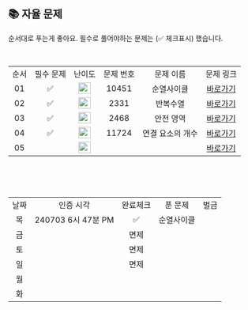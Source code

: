 
## 📚 자율 문제

순서대로 푸는게 좋아요.
필수로 풀어야하는 문제는 (✅ 체크표시) 했습니다.

<br/>
<table>
  <tr>
    <td align="center">순서</td>
    <td align="center">필수 문제</td>
    <td align="center">난이도</td>
    <td align="center">문제 번호</td>
    <td align="center">문제 이름</td>
    <td align="center">문제 링크</td>
  </tr>
   <tr>
    <td align="center">01</td>
    <td align="center">✅</td>
    <td align="center"><img height="23px" width="25px" src="https://d2gd6pc034wcta.cloudfront.net/tier/8.svg"></td>
    <td align="center">10451</td>
    <td align="center">순열사이클</td>
    <td align="center"><a href="https://www.acmicpc.net/problem/10451">바로가기</a></td>
  </tr>
     <tr>
    <td align="center">02</td>
    <td align="center">✅</td>
    <td align="center"><img height="23px" width="25px" src="https://d2gd6pc034wcta.cloudfront.net/tier/7.svg"></td>
    <td align="center">2331</td>
    <td align="center">반복수열</td>
    <td align="center"><a href="https://www.acmicpc.net/problem">바로가기</a></td>
  </tr>
   <tr>
    <td align="center">03</td>
    <td align="center">✅</td>
    <td align="center"><img height="23px" width="25px" src="https://d2gd6pc034wcta.cloudfront.net/tier/10.svg"></td>
    <td align="center">2468</td>
    <td align="center">안전 영역</td>
    <td align="center"><a href="https://www.acmicpc.net/problem/2468">바로가기</a></td>
  </tr>
  <tr>
    <td align="center">04</td>
    <td align="center">✅</td>
    <td align="center"><img height="23px" width="25px" src="https://d2gd6pc034wcta.cloudfront.net/tier/9.svg"></td>
    <td align="center">11724</td>
    <td align="center">연결 요소의 개수</td>
    <td align="center"><a href="https://www.acmicpc.net/problem/11724">바로가기</a></td>
  </tr>
   <tr>
    <td align="center">05</td>
    <td align="center"></td>
    <td align="center"><img height="23px" width="25px" src="https://d2gd6pc034wcta.cloudfront.net/tier/15.svg"></td>
    <td align="center"></td>
    <td align="center"></td>
    <td align="center"><a href="https://www.acmicpc.net/problem">바로가기</a></td>
  </tr>
</table>
<br/><br/>


<br>

<table>
  <tr>
    <td align="center">날짜</td>
    <td align="center">인증 시각</td>
    <td align="center">완료체크</td>
    <td align="center">푼 문제</td>
    <td align="center">벌금</td>
  </tr>
    <tr>
    <td align="center">목</td>
    <td align="center">240703 6시 47분 PM</td>
    <td align="center">✅</td>
    <td align="center">순열사이클</td>
    <td align="center"></td>
  </tr>
    <tr>
    <td align="center">금</td>
    <td align="center"></td>
    <td align="center">면제</td>
    <td align="center"></td>
    <td align="center"></td>
  </tr>
   <tr>
    <td align="center">토</td>
    <td align="center"></td>
    <td align="center">면제</td>
    <td align="center"></td>
    <td align="center"></td>
  </tr>
  <tr>
    <td align="center">일</td>
    <td align="center"></td>
    <td align="center">면제</td>
    <td align="center"></td>
    <td align="center"></td>
  </tr>
  <tr>
    <td align="center">월</td>
    <td align="center"></td>
    <td align="center"></td>
    <td align="center"></td>
    <td align="center"></td>
  </tr>
  <tr>
    <td align="center">화</td>
    <td align="center"></td>
    <td align="center"></td>
    <td align="center"></td>
    <td align="center"></td>
  </tr>

</table>
